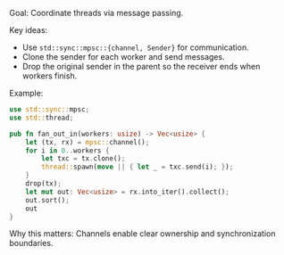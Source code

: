 Goal: Coordinate threads via message passing.

Key ideas:
- Use `std::sync::mpsc::{channel, Sender}` for communication.
- Clone the sender for each worker and send messages.
- Drop the original sender in the parent so the receiver ends when workers finish.

Example:
```rust
use std::sync::mpsc;
use std::thread;

pub fn fan_out_in(workers: usize) -> Vec<usize> {
    let (tx, rx) = mpsc::channel();
    for i in 0..workers {
        let txc = tx.clone();
        thread::spawn(move || { let _ = txc.send(i); });
    }
    drop(tx);
    let mut out: Vec<usize> = rx.into_iter().collect();
    out.sort();
    out
}
```

Why this matters: Channels enable clear ownership and synchronization boundaries.


